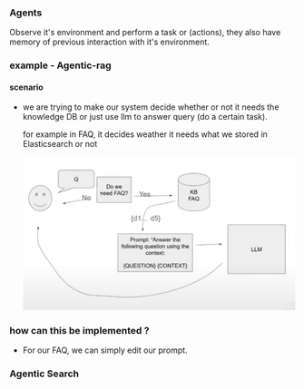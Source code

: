 ### Agents

Observe it's environment and perform a task  or (actions), they also have memory of previous interaction with it's environment.

### example - Agentic-rag

#### scenario

- we are trying to make our system decide whether or not it needs the  knowledge DB or just use llm to answer query (do a certain task).

    for example in FAQ, it decides weather it needs what we stored in Elasticsearch or not

    ![Registry vs.Repository](images/agentic-rag.png)

### how can this be implemented ?

- For our FAQ, we can simply edit our prompt.


### Agentic Search


